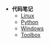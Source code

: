 * **代码笔记**
  * [Linux](Code/Linux.md)
  * [Python](Code/Python.md)
  * [Windows](Code/Windows.md)
  * [Toolbox](Code/Toolbox.md)
